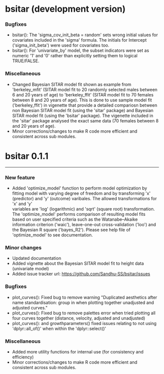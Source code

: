 # bsitar (development version)

### Bugfixes

- bsitar(): The 'sigma_cov_init_beta = random' sets wrong initial values for covariates included in the 'sigma' formula. The initials for Intercept ('sigma_init_beta') were used for covariates too.
- bsitar(): For 'univariate_by' model, the subset indicators were set as numeric '1' and '0' rather than explicitly setting them to logical TRUE/FALSE. 


### Miscellaneous
- Changed Bayesian SITAR model fit shown as example from 'berkeley_mfit' (SITAR model fit to 20 randomly selected males between 6 and 20 years of age) to 'berkeley_ffit' (SITAR model fit to 70 females between 8 and 20 years of age). This is done to use sample model fit ('berkeley_ffit') in vigenette that provide a detailed compariosn between non Bayesian SITAR model fit (using the 'sitar' package) and Bayesian SITAR model fit (using the 'bsitar' package). The vigenette included in the 'sitar' package analysed the exact same data (70 females between 8 and 20 years of age). 
- Minor corrections/changes to make R code more efficient and consistent across sub modules.


# bsitar 0.1.1


---

### New feature

- Added 'optimize_model' function to perform model optimization by fitting 
  model with varying degree of freedom and by transforming 'x' (predictor) 
  and 'y' (outcome) varibales. The allowed transformations for 'x' and 'y'    
  variables are 'log' (logarithmic) and 'sqrt' (square root) transformation. 
  The 'optimize_model' performs comparison of resulting model fits based on 
  user specified  criteria such as the Watanabe–Akaike information criterion
  ('waic'), leave-one-out cross-validation ('loo') and the Bayesian R square 
  ('bayes_R2'). Please see help file of 'optimize_model' to see documentation.

### Minor changes

- Updated documentation
- Added vignette about the Bayesian SITAR model fit to height data (univariate model)
- Added issue tracker url: https://github.com/Sandhu-SS/bsitar/issues


### Bugfixes

- plot_curves(): Fixed bug to remove warning "Duplicated aesthetics after name 
standardisation: group in when plotting together unadjusted and adjusted curves." 
- plot_curves(): Fixed bug to remove palettes error when tried plotting all 
four curves together (distance, velocity, adjusted and unadjusted)
- plot_curves(): and growthparameters() fixed issues relating to not using 
'dplyr::all_of()' when within the 'dplyr::select()'


### Miscellaneous
- Added more utility functions for internal use (for consistency and efficiency) 
- Minor corrections/changes to make R code more efficient and consistent across sub modules.




